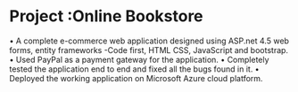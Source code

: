 # Project :Online Bookstore
•	A complete e-commerce web application designed using ASP.net 4.5 web forms, entity frameworks -Code first, HTML CSS, JavaScript and bootstrap.
•	Used PayPal as a payment gateway for the application.
•	Completely tested the application end to end and fixed all the bugs found in it.
•	Deployed the working application on Microsoft Azure cloud platform.
